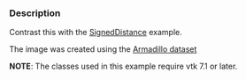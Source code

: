### Description
Contrast this with the [SignedDistance](SignedDistance) example.

The image was created using the [Armadillo dataset](https://github.com/lorensen/VTKWikiExamples/blob/master/Testing/Data/Armadillo.ply?raw=true)

**NOTE**: The classes used in this example require vtk 7.1 or later.
